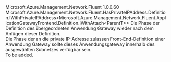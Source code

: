 <Type Name="IWithPrivateIP&lt;ParentT&gt;" FullName="Microsoft.Azure.Management.Network.Fluent.ApplicationGatewayFrontend.Definition.IWithPrivateIP&lt;ParentT&gt;">
  <TypeSignature Language="C#" Value="public interface IWithPrivateIP&lt;ParentT&gt; : Microsoft.Azure.Management.Network.Fluent.HasPrivateIPAddress.Definition.IWithPrivateIPAddress&lt;Microsoft.Azure.Management.Network.Fluent.ApplicationGatewayFrontend.Definition.IWithAttach&lt;ParentT&gt;&gt;" />
  <TypeSignature Language="ILAsm" Value=".class public interface auto ansi abstract IWithPrivateIP`1&lt;ParentT&gt; implements class Microsoft.Azure.Management.Network.Fluent.HasPrivateIPAddress.Definition.IWithPrivateIPAddress`1&lt;class Microsoft.Azure.Management.Network.Fluent.ApplicationGatewayFrontend.Definition.IWithAttach`1&lt;!ParentT&gt;&gt;" />
  <TypeSignature Language="DocId" Value="T:Microsoft.Azure.Management.Network.Fluent.ApplicationGatewayFrontend.Definition.IWithPrivateIP`1" />
  <TypeSignature Language="VB.NET" Value="Public Interface IWithPrivateIP(Of ParentT)&#xA;Implements IWithPrivateIPAddress(Of IWithAttach(Of ParentT))" />
  <TypeSignature Language="F#" Value="type IWithPrivateIP&lt;'ParentT&gt; = interface&#xA;    interface IWithPrivateIPAddress&lt;IWithAttach&lt;'ParentT&gt;&gt;" />
  <AssemblyInfo>
    <AssemblyName>Microsoft.Azure.Management.Network.Fluent</AssemblyName>
    <AssemblyVersion>1.0.0.60</AssemblyVersion>
  </AssemblyInfo>
  <TypeParameters>
    <TypeParameter Name="ParentT" />
  </TypeParameters>
  <Interfaces>
    <Interface>
      <InterfaceName>Microsoft.Azure.Management.Network.Fluent.HasPrivateIPAddress.Definition.IWithPrivateIPAddress&lt;Microsoft.Azure.Management.Network.Fluent.ApplicationGatewayFrontend.Definition.IWithAttach&lt;ParentT&gt;&gt;</InterfaceName>
    </Interface>
  </Interfaces>
  <Docs>
    <typeparam name="ParentT">Die Phase der Definition des übergeordneten Anwendung Gateway wieder nach dem Anfügen dieser Definition.</typeparam>
    <summary>
            Die Phase der an die private IP-Adresse zulassen Front-End-Definition einer Anwendung Gateway sollte dieses Anwendungsgateway innerhalb des ausgewählten Subnetzes verfügbar sein.
            </summary>
    <remarks>To be added.</remarks>
  </Docs>
  <Members />
</Type>
